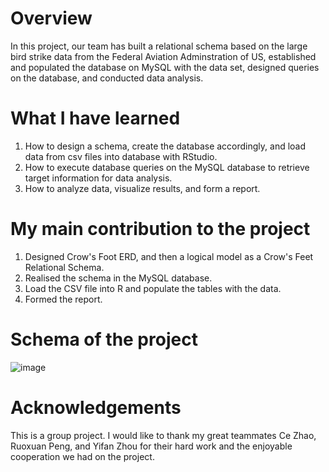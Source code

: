 # Overview
In this project, our team has built a relational schema based on the large bird strike data from the Federal Aviation Adminstration of US, established and populated the  database on MySQL with the data set, designed queries on the database, and conducted data analysis.

# What I have learned
1. How to design a schema, create the database accordingly, and load data from csv files into database with RStudio.
2. How to execute database queries on the MySQL database to retrieve target information for data analysis.
3. How to analyze data, visualize results, and form a report.

# My main contribution to the project
1. Designed Crow's Foot ERD, and then a logical model as a Crow's Feet Relational Schema.
2. Realised the schema in the MySQL database.
3. Load the CSV file into R and populate the tables with the data.
4. Formed the report.

# Schema of the project
![image](https://user-images.githubusercontent.com/76865032/213971121-9d039e3b-11c2-410b-9cd1-78dd001c07d4.png)


# Acknowledgements
This is a group project. I would like to thank my great teammates Ce Zhao, Ruoxuan Peng, and Yifan Zhou for their hard work and the enjoyable cooperation we had on the project.
